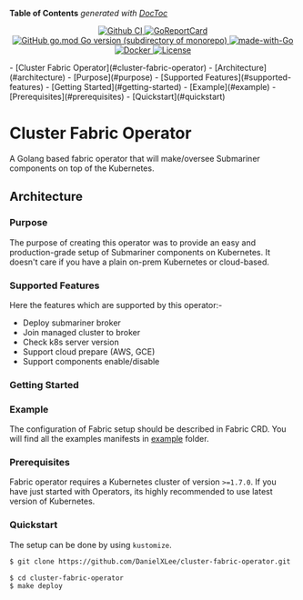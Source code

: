 
<!-- START doctoc generated TOC please keep comment here to allow auto update -->
<!-- DON'T EDIT THIS SECTION, INSTEAD RE-RUN doctoc TO UPDATE -->
**Table of Contents**  *generated with [DocToc](https://github.com/thlorenz/doctoc)*
<p align="center">
  <a href="https://github.com/DanielXLee/cluster-fabric-operator">
    <img src="https://github.com/DanielXLee/cluster-fabric-operator/workflows/CI%20Pipeline/badge.svg" alt="Github CI">
  </a>
  <a href="https://goreportcard.com/report/github.com/DanielXLee/cluster-fabric-operator">
    <img src="https://goreportcard.com/badge/github.com/DanielXLee/cluster-fabric-operator" alt="GoReportCard">
  </a>
  <a href="http://golang.org">
    <img src="https://img.shields.io/github/go-mod/go-version/DanielXLee/cluster-fabric-operator" alt="GitHub go.mod Go version (subdirectory of monorepo)">
  </a>
  <a href="http://golang.org">
    <img src="https://img.shields.io/badge/Made%20with-Go-1f425f.svg" alt="made-with-Go">
  </a>
  <a href="https://quay.io/repository/opstree/cluster-fabric-operator">
    <img src="https://img.shields.io/badge/container-ready-green" alt="Docker">
  </a>
  <a href="https://github.com/DanielXLee/cluster-fabric-operator/master/LICENSE">
    <img src="https://img.shields.io/badge/License-Apache%202.0-blue.svg" alt="License">
  </a>
</p>
- [Cluster Fabric Operator](#cluster-fabric-operator)
  - [Architecture](#architecture)
    - [Purpose](#purpose)
    - [Supported Features](#supported-features)
    - [Getting Started](#getting-started)
    - [Example](#example)
    - [Prerequisites](#prerequisites)
    - [Quickstart](#quickstart)

<!-- END doctoc generated TOC please keep comment here to allow auto update -->

# Cluster Fabric Operator

A Golang based fabric operator that will make/oversee Submariner components on top of the Kubernetes.

## Architecture


### Purpose

The purpose of creating this operator was to provide an easy and production-grade setup of Submariner components on Kubernetes. It doesn't care if you have a plain on-prem Kubernetes or cloud-based.

### Supported Features

Here the features which are supported by this operator:-

- Deploy submariner broker
- Join managed cluster to broker
- Check k8s server version
- Support cloud prepare (AWS, GCE)
- Support components enable/disable

### Getting Started

### Example

The configuration of Fabric setup should be described in Fabric CRD. You will find all the examples manifests in [example](./connfig/samples) folder.

### Prerequisites

Fabric operator requires a Kubernetes cluster of version `>=1.7.0`. If you have just started with Operators, its highly recommended to use latest version of Kubernetes.

### Quickstart

The setup can be done by using `kustomize`.

```bash
$ git clone https://github.com/DanielXLee/cluster-fabric-operator.git
```

```bash
$ cd cluster-fabric-operator
$ make deploy
```
